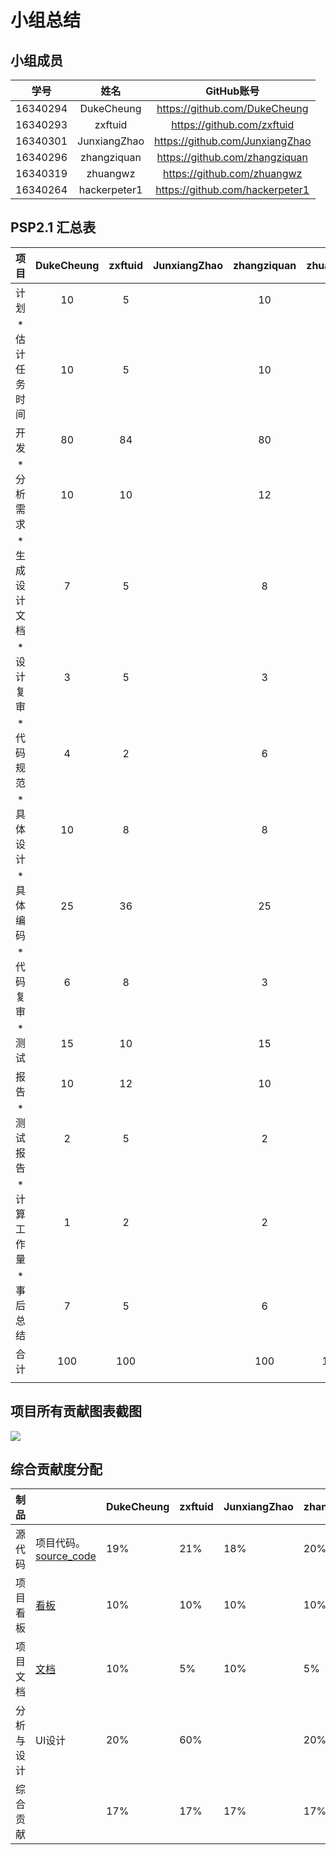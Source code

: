 # 小组总结

## 小组成员

|   学号   |  姓名  |           GitHub账号            |
| :------: | :----: | :-----------------------------: |
| 16340294 |  DukeCheung  |  https://github.com/DukeCheung  |
| 16340293 | zxftuid |   https://github.com/zxftuid    |
| 16340301 | JunxiangZhao | https://github.com/JunxiangZhao |
| 16340296 | zhangziquan | https://github.com/zhangziquan  |
| 16340319 | zhuangwz |   https://github.com/zhuangwz   |
| 16340264 | hackerpeter1 | https://github.com/hackerpeter1 |

## PSP2.1 汇总表

|      项目      | DukeCheung | zxftuid | JunxiangZhao | zhangziquan | zhuangwz | hackerpeter1 |
| :------------: | :--: | :----: | :----: | :----: | :----: | :----: |
|      计划      |   10   |   5    |        |   10     |    5    |        |
| * 估计任务时间 |   10  |   5   |        |    10    |     5   |        |
|      开发      |   80   |   84   |        |   80     |    85    |        |
|   * 分析需求   |   10   |   10   |        |   12     |    7    |        |
| * 生成设计文档 |   7   |   5    |        |    8    |    5    |        |
|   * 设计复审   |   3   |   5    |        |    3    |    2    |        |
|   * 代码规范   |   4   |   2    |        |    6    |    3    |        |
|   * 具体设计   |    10  |   8   |        |    8    |    20    |        |
|    * 具体编码     |   25   | 36 |       |     25      |   35   |       |
|   * 代码复审   |   6   |   8   |        |    3    |    3    |        |
|    * 测试      |   15   |   10   |        |   15     |    10    |        |
|    报告        |  10   | 12 |      |   10    |     10    |        |
|   * 测试报告   |   2   | 5 |        |   2     |     1   |        |
|  * 计算工作量  |   1   | 2 |        |    2    |     1   |        |
|  * 事后总结    |   7   | 5 |        |     6   |     8   |        |
|      合计      |   100   | 100 |        |   100     |    100    |        |
|                |      |        |        |        |        |        |



## 项目所有贡献图表截图

![](https://raw.githubusercontent.com/zxftuid/picbed/image/img/20190623201852.png)





## 综合贡献度分配

| 制品       |                                                              | DukeCheung | zxftuid | JunxiangZhao | zhangziquan | zhuangwz | hackerpeter1 |
| ---------- | ------------------------------------------------------------ | ---- | ------ | ------ | ------ | ------ | ------ |
| 源代码     | 项目代码。<br />[source_code](https://github.com/TeamWeGo/source_code) | 19%  | 21%    | 18%    | 20%    | 17%    | 5%     |
| 项目看板   | [看板](https://github.com/TeamWeGo/teamwego/projects)        | 10%  | 10%    | 10%    | 10%    | 10%    | 50%    |
| 项目文档   | [文档](https://teamwego.github.io/dashboard/)                | 10%  | 5%     | 10%    | 5%     | 10%    | 60%    |
| 分析与设计 | UI设计                                                       | 20%  | 60%    |        | 20%    |        |        |
| 综合贡献   |                                                              | 17%  | 17%    | 17%    | 17%    | 16%    | 16%    |

